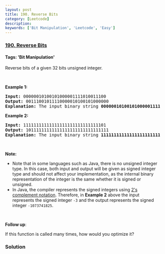 ```yaml
---
layout: post
title: 190. Reverse Bits
category: [Leetcode]
description: 
keywords: ['Bit Manipulation', 'Leetcode', 'Easy']
---
```

### [190. Reverse Bits](https://leetcode.com/problems/reverse-bits)

#### Tags: 'Bit Manipulation'

<div class="content__u3I1 question-content__JfgR"><div><p>Reverse bits of a given 32 bits unsigned integer.</p>
<p> </p>
<p><strong>Example 1:</strong></p>
<pre><strong>Input:</strong> 00000010100101000001111010011100
<strong>Output:</strong> 00111001011110000010100101000000
<strong>Explanation: </strong>The input binary string <b>00000010100101000001111010011100</b> represents the unsigned integer 43261596, so return 964176192 which its binary representation is <b>00111001011110000010100101000000</b>.
</pre>
<p><strong>Example 2:</strong></p>
<pre><strong>Input:</strong> 11111111111111111111111111111101
<strong>Output:</strong> 10111111111111111111111111111111
<strong>Explanation: </strong>The input binary string <strong>11111111111111111111111111111101</strong> represents the unsigned integer 4294967293, so return 3221225471 which its binary representation is <strong>10101111110010110010011101101001</strong>.</pre>
<p> </p>
<p><strong>Note:</strong></p>
<ul>
<li>Note that in some languages such as Java, there is no unsigned integer type. In this case, both input and output will be given as signed integer type and should not affect your implementation, as the internal binary representation of the integer is the same whether it is signed or unsigned.</li>
<li>In Java, the compiler represents the signed integers using <a href="https://en.wikipedia.org/wiki/Two%27s_complement" target="_blank">2's complement notation</a>. Therefore, in <strong>Example 2</strong> above the input represents the signed integer <code>-3</code> and the output represents the signed integer <code>-1073741825</code>.</li>
</ul>
<p> </p>
<p><b>Follow up</b>:</p>
<p>If this function is called many times, how would you optimize it?</p>
</div></div>

### Solution
